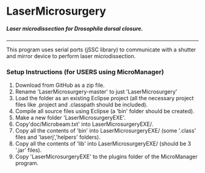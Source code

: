 # LaserMicrosurgery
##### Laser microdissection for Drosophila dorsal closure.
___
This program uses serial ports (jSSC library) to communicate with a shutter and mirror device to perform laser microdissection.

### Setup Instructions (for USERS using MicroManager)
1. Download from GitHub as a zip file. 
2. Rename 'LaserMicrosurgery-master' to just 'LaserMicrosurgery'
3. Load the folder as an existing Eclipse project (all the necessary project files like .project and .classpath should be included).
4. Compile all source files using Eclipse (a 'bin' folder should be created).
5. Make a new folder 'LaserMicrosurgeryEXE'.
6. Copy'doc/Microbeam.txt' into LaserMicrosurgeryEXE/.
7. Copy all the contents of 'bin' into LaserMicrosurgeryEXE/ (some '.class' files and 'laserj','helpers' folders).
8. Copy all the contents of 'lib' into LaserMicrosurgeryEXE/ (should be 3 '.jar' files).
9. Copy 'LaserMicrosurgeryEXE' to the plugins folder of the MicroManager program.
